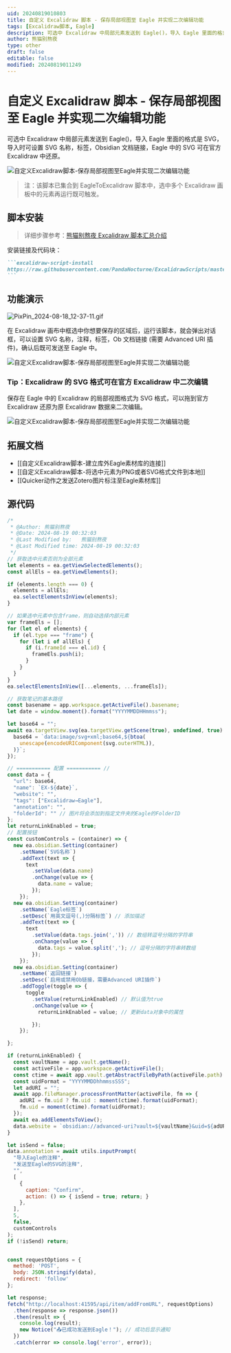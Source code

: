 ```yaml
---
uid: 20240819010803
title: 自定义 Excalidraw 脚本 - 保存局部视图至 Eagle 并实现二次编辑功能
tags: [Excalidraw脚本, Eagle]
description: 可选中 Excalidraw 中局部元素发送到 Eagle()，导入 Eagle 里面的格式是 SVG，导入时可设置 SVG 名称，标签，Obsidian 文档链接，Eagle 中的 SVG 可在官方 Excalidraw 中还原。
author: 熊猫别熬夜
type: other
draft: false
editable: false
modified: 20240819011249
---
```


# 自定义 Excalidraw 脚本 - 保存局部视图至 Eagle 并实现二次编辑功能

可选中 Excalidraw 中局部元素发送到 Eagle()，导入 Eagle 里面的格式是 SVG，导入时可设置 SVG 名称，标签，Obsidian 文档链接，Eagle 中的 SVG 可在官方 Excalidraw 中还原。

![自定义Excalidraw脚本-保存局部视图至Eagle并实现二次编辑功能](https://cdn.pkmer.cn/images/202408190108348.png!pkmer)

> 注：该脚本已集合到 EagleToExcalidraw 脚本中，选中多个 Excalidraw 画板中的元素再运行既可触发。

## 脚本安装

> 详细步骤参考：[熊猫别熬夜 Excalidraw 脚本汇总介绍](https://pkmer.cn/show/20240323225915 )

安装链接及代码块：

````md
```excalidraw-script-install
https://raw.githubusercontent.com/PandaNocturne/ExcalidrawScripts/master/PandaScripts/ShareToEagle.md
```
````

## 功能演示

![PixPin_2024-08-18_12-37-11.gif](https://cdn.pkmer.cn/images/202408190108100.gif!pkmer)

在 Excalidraw 画布中框选中你想要保存的区域后，运行该脚本，就会弹出对话框，可以设置 SVG 名称，注释，标签，Ob 文档链接 (需要 Advanced URI 插件)，确认后既可发送至 Eagle 中。

![自定义Excalidraw脚本-保存局部视图至Eagle并实现二次编辑功能](https://cdn.pkmer.cn/images/202408190108348.png!pkmer)

### Tip：Excalidraw 的 SVG 格式可在官方 Excalidraw 中二次编辑

保存在 Eagle 中的 Excalidraw 的局部视图格式为 SVG 格式，可以拖到官方 Excalidraw 还原为原 Excalidraw 数据来二次编辑。

![自定义Excalidraw脚本-保存局部视图至Eagle并实现二次编辑功能](https://cdn.pkmer.cn/images/202408190108220.gif!pkmer)

## 拓展文档

- [[自定义Excalidraw脚本-建立库外Eagle素材库的连接]]
- [[自定义Excalidraw脚本-将选中元素为PNG或者SVG格式文件到本地]]
- [[Quicker动作之发送Zotero图片标注至Eagle素材库]]

## 源代码

```js
/*
 * @Author: 熊猫别熬夜 
 * @Date: 2024-08-19 00:32:03 
 * @Last Modified by:   熊猫别熬夜 
 * @Last Modified time: 2024-08-19 00:32:03 
 */
// 获取选中元素否则为全部元素
let elements = ea.getViewSelectedElements();
const allEls = ea.getViewElements();

if (elements.length === 0) {
  elements = allEls;
  ea.selectElementsInView(elements);
}

// 如果选中元素中包含frame，则自动选择内部元素
var frameEls = [];
for (let el of elements) {
  if (el.type === "frame") {
    for (let i of allEls) {
      if (i.frameId === el.id) {
        frameEls.push(i);
      }
    }
  }
}
ea.selectElementsInView([...elements, ...frameEls]);

// 获取笔记的基本路径
const basename = app.workspace.getActiveFile().basename;
let date = window.moment().format("YYYYMMDDHHmmss");

let base64 = "";
await ea.targetView.svg(ea.targetView.getScene(true), undefined, true).then(svg => {
  base64 = `data:image/svg+xml;base64,${btoa(
    unescape(encodeURIComponent(svg.outerHTML)),
  )}`;
});

// =========== 配置 =========== //
const data = {
  "url": base64,
  "name": `EX-${date}`,
  "website": "",
  "tags": ["Excalidraw→Eagle"],
  "annotation": "",
  "folderId": "" // 图片将会添加到指定文件夹的Eagle的FolderID
};
let returnLinkEnabled = true;
// 配置按钮
const customControls = (container) => {
  new ea.obsidian.Setting(container)
    .setName(`SVG名称`)
    .addText(text => {
      text
        .setValue(data.name)
        .onChange(value => {
          data.name = value;
        });
    });
  new ea.obsidian.Setting(container)
    .setName(`Eagle标签`)
    .setDesc(`用英文逗号(,)分隔标签`) // 添加描述
    .addText(text => {
      text
        .setValue(data.tags.join(',')) // 数组转逗号分隔的字符串
        .onChange(value => {
          data.tags = value.split(','); // 逗号分隔的字符串转数组
        });
    });
  new ea.obsidian.Setting(container)
    .setName(`返回链接`)
    .setDesc(`启用或禁用Ob链接，需要Advanced URI插件`)
    .addToggle(toggle => {
      toggle
        .setValue(returnLinkEnabled) // 默认值为true
        .onChange(value => {
          returnLinkEnabled = value; // 更新data对象中的属性

        });
    });

};

if (returnLinkEnabled) {
  const vaultName = app.vault.getName();
  const activeFile = app.workspace.getActiveFile();
  const ctime = await app.vault.getAbstractFileByPath(activeFile.path).stat["ctime"];
  const uidFormat = "YYYYMMDDhhmmssSSS";
  let adURI = "";
  await app.fileManager.processFrontMatter(activeFile, fm => {
    adURI = fm.uid ? fm.uid : moment(ctime).format(uidFormat);
    fm.uid = moment(ctime).format(uidFormat);
  });
  await ea.addElementsToView();
  data.website = `obsidian://advanced-uri?vault=${vaultName}&uid=${adURI}`;
}

let isSend = false;
data.annotation = await utils.inputPrompt(
  "导入Eagle的注释",
  "发送至Eagle的SVG的注释",
  "",
  [
    {
      caption: "Confirm",
      action: () => { isSend = true; return; }
    },
  ],
  5,
  false,
  customControls
);
if (!isSend) return;


const requestOptions = {
  method: 'POST',
  body: JSON.stringify(data),
  redirect: 'follow'
};

let response;
fetch("http://localhost:41595/api/item/addFromURL", requestOptions)
  .then(response => response.json())
  .then(result => {
    console.log(result);
    new Notice("📤已成功发送到Eagle！"); // 成功后显示通知
  })
  .catch(error => console.log('error', error));

```